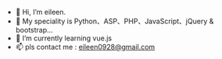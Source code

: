 - 👋 Hi, I’m eileen.
- 👀 My speciality is Python、ASP、PHP、JavaScript、jQuery & bootstrap...
- 🌱 I’m currently learning vue.js
- 📫 pls contact me : eileen0928@gmail.com

<!---
iseileen/iseileen is a ✨ special ✨ repository because its `README.md` (this file) appears on your GitHub profile.
You can click the Preview link to take a look at your changes.
--->
